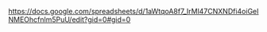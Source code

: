 https://docs.google.com/spreadsheets/d/1aWtqoA8f7_IrMl47CNXNDfi4oiGeINMEOhcfnlm5PuU/edit?gid=0#gid=0